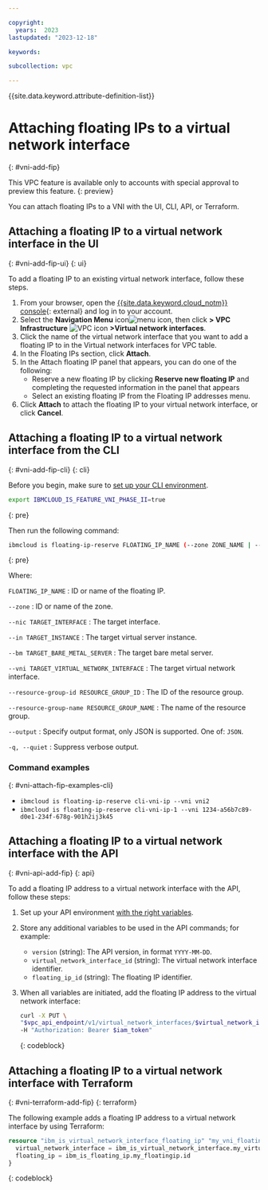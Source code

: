 ```yaml
---

copyright:
  years:  2023
lastupdated: "2023-12-18"

keywords:

subcollection: vpc

---
```


{{site.data.keyword.attribute-definition-list}}

# Attaching floating IPs to a virtual network interface
{: #vni-add-fip}

This VPC feature is available only to accounts with special approval to preview this feature.
{: preview}

You can attach floating IPs to a VNI with the UI, CLI, API, or Terraform.

## Attaching a floating IP to a virtual network interface in the UI
{: #vni-add-fip-ui}
{: ui}

To add a floating IP to an existing virtual network interface, follow these steps.

1. From your browser, open the [{{site.data.keyword.cloud_notm}} console](/login){: external} and log in to your account.
1. Select the **Navigation Menu** icon![menu icon](../../icons/icon_hamburger.svg), then click **> VPC Infrastructure** ![VPC icon](../../icons/vpc.svg) **>Virtual network interfaces**.
1. Click the name of the virtual network interface that you want to add a floating IP to in the Virtual network interfaces for VPC table.
1. In the Floating IPs section, click **Attach**.
1. In the Attach floating IP panel that appears, you can do one of the following:
    * Reserve a new floating IP by clicking **Reserve new floating IP** and completing the requested information in the panel that appears
    * Select an existing floating IP from the Floating IP addresses menu.
1. Click **Attach** to attach the floating IP to your virtual network interface, or click **Cancel**.

## Attaching a floating IP to a virtual network interface from the CLI
{: #vni-add-fip-cli}
{: cli}

Before you begin, make sure to [set up your CLI environment](/docs/vpc?topic=vpc-infrastructure-cli-plugin-vpc-reference).

```sh
export IBMCLOUD_IS_FEATURE_VNI_PHASE_II=true
```
{: pre}

Then run the following command:

```sh
ibmcloud is floating-ip-reserve FLOATING_IP_NAME (--zone ZONE_NAME | --nic TARGET_INTERFACE [--in TARGET_INSTANCE | --bm TARGET_BARE_METAL_SERVER | --vni TARGET_VIRTUAL_NETWORK_INTERFACE]) [--resource-group-id RESOURCE_GROUP_ID | --resource-group-name RESOURCE_GROUP_NAME] [--output JSON] [-q, --quiet]
```
{: pre}

Where:

`FLOATING_IP_NAME`
:   ID or name of the floating IP.

`--zone`
:   ID or name of the zone.

`--nic TARGET_INTERFACE`
:   The target interface.

`--in TARGET_INSTANCE`
:   The target virtual server instance.

`--bm TARGET_BARE_METAL_SERVER`
:   The target bare metal server.

`--vni TARGET_VIRTUAL_NETWORK_INTERFACE`
:   The target virtual network interface.

`--resource-group-id RESOURCE_GROUP_ID`
:   The ID of the resource group.

`--resource-group-name RESOURCE_GROUP_NAME`
:   The name of the resource group.

`--output`
:   Specify output format, only JSON is supported. One of: `JSON`.

`-q, --quiet`
:   Suppress verbose output.

### Command examples
{: #vni-attach-fip-examples-cli}

* `ibmcloud is floating-ip-reserve cli-vni-ip --vni vni2`
* `ibmcloud is floating-ip-reserve cli-vni-ip-1 --vni 1234-a56b7c89-d0e1-234f-678g-901h2ij3k45`

## Attaching a floating IP to a virtual network interface with the API
{: #vni-api-add-fip}
{: api}

To add a floating IP address to a virtual network interface with the API, follow these steps:

1. Set up your API environment [with the right variables](/docs/vpc?topic=vpc-set-up-environment#api-prerequisites-setup).
1. Store any additional variables to be used in the API commands; for example:

    * `version` (string): The API version, in format `YYYY-MM-DD`.
    * `virtual_network_interface_id` (string): The virtual network interface identifier.
    * `floating_ip_id` (string): The floating IP identifier.

1. When all variables are initiated, add the floating IP address to the virtual network interface:

    ```sh
    curl -X PUT \
    "$vpc_api_endpoint/v1/virtual_network_interfaces/$virtual_network_interface_id/floating_ips/$floating_ip_id?version=$version&generation=2" \
    -H "Authorization: Bearer $iam_token"
    ```
    {: codeblock}

## Attaching a floating IP to a virtual network interface with Terraform
{: #vni-terraform-add-fip}
{: terraform}

The following example adds a floating IP address to a virtual network interface by using Terraform:

```terraform
resource "ibm_is_virtual_network_interface_floating_ip" "my_vni_floatingip" {
  virtual_network_interface = ibm_is_virtual_network_interface.my_virtual_network_interface.id
  floating_ip = ibm_is_floating_ip.my_floatingip.id
}
```
{: codeblock}

